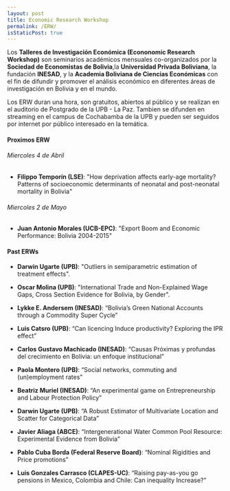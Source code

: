 ```yaml
---
layout: post
title: Economic Research Workshop
permalink: /ERW/
isStaticPost: true
---
```


Los **Talleres de Investigación Económica (Econonomic Research Workshop)** son seminarios académicos mensuales co-organizados por la **Sociedad de Economistas de Bolivia**,la **Universidad Privada Boliviana**, la fundación **INESAD**, y la **Academia Boliviana de Ciencias Económicas** con el fin de difundir y promover el análisis económico en diferentes áreas de investigación en Bolivia y en el mundo.  

Los ERW duran una hora, son gratuitos, abiertos al público y se realizan en el auditorio de Postgrado de la UPB - La Paz. Tambien se difunden en streaming en el campus de Cochabamba de la UPB y pueden ser seguidos por internet por público interesado en la temática.

#### Proximos ERW

###### Miercoles 4 de Abril

* **Filippo Temporín (LSE)**: "How deprivation affects early-age mortality? Patterns of socioeconomic determinants of neonatal and post-neonatal mortality in Bolivia"

###### Miercoles 2 de Mayo

* **Juan Antonio Morales (UCB-EPC)**: "Export Boom and Economic Performance:  Bolivia 2004-2015"


#### Past ERWs

* **Darwin Ugarte (UPB)**: "Outliers in semiparametric estimation of treatment effects".

* **Oscar Molina (UPB)**: "International Trade and Non-Explained Wage Gaps, Cross Section Evidence for Bolivia, by Gender".

* **Lykke E. Andersem (INESAD)**: “Bolivia’s Green National Accounts through a Commodity Super Cycle”

* **Luis Catsro (UPB)**: “Can licencing Induce productivity? Exploring the IPR effect”

* **Carlos Gustavo Machicado (INESAD)**: “Causas Próximas y profundas del crecimiento en Bolivia: un enfoque institucional”

* **Paola Montero (UPB)**: “Social networks, commuting and (un)employment rates”

* **Beatriz Muriel (INESAD)**: “An experimental game on Entrepreneurship and Labour Protection Policy”

* **Darwin Ugarte (UPB)**: “A Robust Estimator of Multivariate Location and Scatter for Categorical Data”

* **Javier Aliaga (ABCE)**: “Intergenerational Water Common Pool Resource: Experimental Evidence from Bolivia”

* **Pablo Cuba Borda (Federal Reserve Board)**: “Nominal Rigidities and Price promotions”

* **Luis Gonzales Carrasco (CLAPES-UC)**: “Raising pay-as-you go pensions in Mexico, Colombia and Chile: Can inequality Increase?”


<!-- <img class="img-responsive feature-image" src="{{ site.baseurl }}/img/posts/cod.jpg" style="display:none"> -->
